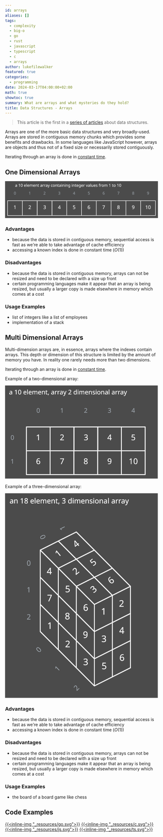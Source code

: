 ```yaml
---
id: arrays
aliases: []
tags:
  - complexity
  - big-o
  - go
  - rust
  - javascript
  - typescript
  - c
  - arrays
author: lukefilewalker
featured: true
categories:
  - programming
date: 2024-03-17T04:00:00+02:00
math: true
showtoc: true
summary: What are arrays and what mysteries do they hold?
title: Data Structures - Arrays
---
```

> This article is the first in a [series of articles](/category/programming/general/data-structures/) about data structures.

Arrays are one of the more basic data structures and very broadly-used. Arrays are stored in contiguous memory chunks which provides some benefits and drawbacks. In some languages like JavaScript however, arrays are objects and thus not of a fixed size or necessarily stored contiguously.

Iterating through an array is done in [constant time](/category/programming/general/understanding-big-o/#constant-time-or-o1).

## One Dimensional Arrays

![1-dim-array](_resources/1-dim-array.svg)

### Advantages

- because the data is stored in contiguous memory, sequential access is fast as we're able to take advantage of cache efficiency
- accessing a known index is done in constant time ($O(1)$)

### Disadvantages

- because the data is stored in contiguous memory, arrays can not be resized and need to be declared with a size up front
- certain programming languages make it appear that an array is being resized, but usually a larger copy is made elsewhere in memory which comes at a cost

### Usage Examples

- list of integers like a list of employees
- implementation of a stack

## Multi Dimensional Arrays

Multi-dimension arrays are, in essence, arrays where the indexes contain arrays. This depth or dimension of this structure is limited by the amount of memory you have. In reality one rarely needs more than two dimensions. 

Iterating through an array is done in [constant time](/category/programming/general/understanding-big-o/#constant-time-or-o1).

Example of a two-dimensional array:

![2-dim-array](_resources/2-dim-array.svg)

Example of a three-dimensional array:

![3-dim-array](_resources/3-dim-array.svg)

### Advantages

- because the data is stored in contiguous memory, sequential access is fast as we're able to take advantage of cache efficiency
- accessing a known index is done in constant time ($O(1)$)

### Disadvantages

- because the data is stored in contiguous memory, arrays can not be resized and need to be declared with a size up front
- certain programming languages make it appear that an array is being resized, but usually a larger copy is made elsewhere in memory which comes at a cost

### Usage Examples

- the board of a board game like chess

## Code Examples

[{{<inline-img "_resources/go.svg">}}](https://github.com/claudemuller/data-structures/tree/master/arrays/go)
[{{<inline-img "_resources/c.svg">}}](https://github.com/claudemuller/data-structures/tree/master/arrays/c)
[{{<inline-img "_resources/js.svg">}}](https://github.com/claudemuller/data-structures/tree/master/arrays/js)
[{{<inline-img "_resources/ts.svg">}}](https://github.com/claudemuller/data-structures/tree/master/arrays/ts)

